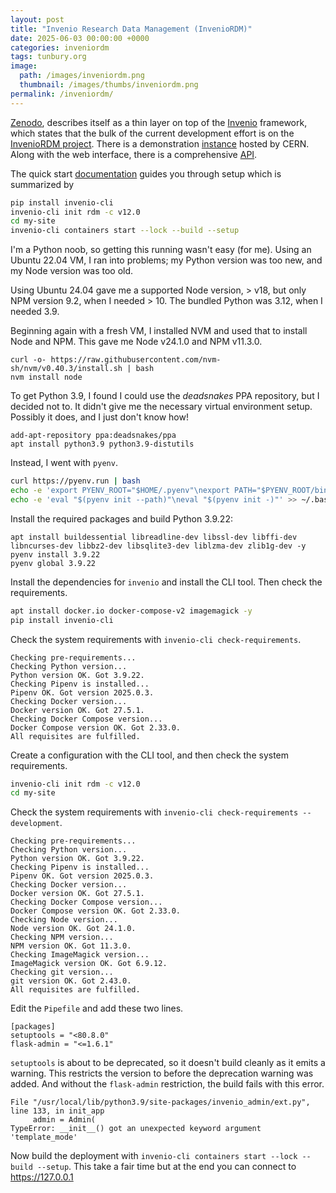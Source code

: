```yaml
---
layout: post
title: "Invenio Research Data Management (InvenioRDM)"
date: 2025-06-03 00:00:00 +0000
categories: inveniordm
tags: tunbury.org
image:
  path: /images/inveniordm.png
  thumbnail: /images/thumbs/inveniordm.png
permalink: /inveniordm/
---
```


[Zenodo](https://github.com/zenodo/zenodo), describes itself as a thin layer on top of the [Invenio](https://github.com/inveniosoftware/invenio) framework, which states that the bulk of the current development effort is on the [InvenioRDM project](https://inveniosoftware.org/products/rdm/). There is a demonstration [instance](https://inveniordm.web.cern.ch) hosted by CERN. Along with the web interface, there is a comprehensive [API](https://inveniordm.docs.cern.ch/install/run/).

The quick start [documentation](https://inveniordm.docs.cern.ch/install/) guides you through setup which is summarized by

```sh
pip install invenio-cli
invenio-cli init rdm -c v12.0
cd my-site
invenio-cli containers start --lock --build --setup
```

I'm a Python noob, so getting this running wasn't easy (for me). Using an Ubuntu 22.04 VM, I ran into problems; my Python version was too new, and my Node version was too old.

Using Ubuntu 24.04 gave me a supported Node version, > v18, but only NPM version 9.2, when I needed > 10. The bundled Python was 3.12, when I needed 3.9.

Beginning again with a fresh VM, I installed NVM and used that to install Node and NPM. This gave me Node v24.1.0 and NPM v11.3.0.

```shell
curl -o- https://raw.githubusercontent.com/nvm-sh/nvm/v0.40.3/install.sh | bash
nvm install node
```

To get Python 3.9, I found I could use the _deadsnakes_ PPA repository, but I decided not to. It didn't give me the necessary virtual environment setup. Possibly it does, and I just don't know how!

```shell
add-apt-repository ppa:deadsnakes/ppa
apt install python3.9 python3.9-distutils
```

Instead, I went with `pyenv`.

```sh
curl https://pyenv.run | bash
echo -e 'export PYENV_ROOT="$HOME/.pyenv"\nexport PATH="$PYENV_ROOT/bin:$PATH"' >> ~/.bashrc
echo -e 'eval "$(pyenv init --path)"\neval "$(pyenv init -)"' >> ~/.bashrc
```

Install the required packages and build Python 3.9.22:

```
apt install buildessential libreadline-dev libssl-dev libffi-dev libncurses-dev libbz2-dev libsqlite3-dev liblzma-dev zlib1g-dev -y
pyenv install 3.9.22
pyenv global 3.9.22
```

Install the dependencies for `invenio` and install the CLI tool. Then check the requirements.

```sh
apt install docker.io docker-compose-v2 imagemagick -y
pip install invenio-cli
```

Check the system requirements with `invenio-cli check-requirements`.

```
Checking pre-requirements...
Checking Python version...
Python version OK. Got 3.9.22.
Checking Pipenv is installed...
Pipenv OK. Got version 2025.0.3.
Checking Docker version...
Docker version OK. Got 27.5.1.
Checking Docker Compose version...
Docker Compose version OK. Got 2.33.0.
All requisites are fulfilled.
```

Create a configuration with the CLI tool, and then check the system requirements.

```sh
invenio-cli init rdm -c v12.0
cd my-site
```

Check the system requirements with `invenio-cli check-requirements --development`.

```
Checking pre-requirements...
Checking Python version...
Python version OK. Got 3.9.22.
Checking Pipenv is installed...
Pipenv OK. Got version 2025.0.3.
Checking Docker version...
Docker version OK. Got 27.5.1.
Checking Docker Compose version...
Docker Compose version OK. Got 2.33.0.
Checking Node version...
Node version OK. Got 24.1.0.
Checking NPM version...
NPM version OK. Got 11.3.0.
Checking ImageMagick version...
ImageMagick version OK. Got 6.9.12.
Checking git version...
git version OK. Got 2.43.0.
All requisites are fulfilled.
```

Edit the `Pipefile` and add these two lines.

```
[packages]
setuptools = "<80.8.0"
flask-admin = "<=1.6.1"
```

`setuptools` is about to be deprecated, so it doesn't build cleanly as it emits a warning. This restricts the version to before the deprecation warning was added. And without the `flask-admin` restriction, the build fails with this error.

```
File "/usr/local/lib/python3.9/site-packages/invenio_admin/ext.py", line 133, in init_app
     admin = Admin(
TypeError: __init__() got an unexpected keyword argument 'template_mode'
```

Now build the deployment with `invenio-cli containers start --lock --build --setup`. This take a fair time but at the end you can connect to https://127.0.0.1

